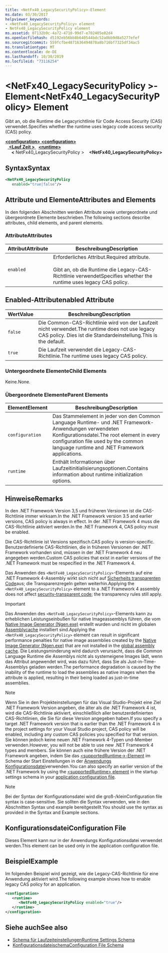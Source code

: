 ```yaml
---
title: <NetFx40_LegacySecurityPolicy>-Element
ms.date: 03/30/2017
helpviewer_keywords:
- <NetFx40_LegacySecurityPolicy> element
- NetFx40_LegacySecurityPolicy element
ms.assetid: 07132b9c-4a72-4710-99d7-e702405e02d4
ms.openlocfilehash: d5192eb56bb8b640544bdc52a0bb9d8a5277efef
ms.sourcegitcommit: 559fcfbe4871636494870a8b716bf7325df34ac5
ms.translationtype: MT
ms.contentlocale: de-DE
ms.lasthandoff: 10/30/2019
ms.locfileid: "73116254"
---
```

# <a name="netfx40_legacysecuritypolicy-element"></a><span data-ttu-id="e615b-102">\<NetFx40_LegacySecurityPolicy >-Element</span><span class="sxs-lookup"><span data-stu-id="e615b-102">\<NetFx40_LegacySecurityPolicy> Element</span></span>

<span data-ttu-id="e615b-103">Gibt an, ob die Runtime die Legacyrichtlinie für Code Access Security (CAS) verwendet.</span><span class="sxs-lookup"><span data-stu-id="e615b-103">Specifies whether the runtime uses legacy code access security (CAS) policy.</span></span>

<span data-ttu-id="e615b-104">[ **\<configuration>** ](../configuration-element.md)</span><span class="sxs-lookup"><span data-stu-id="e615b-104">[**\<configuration>**](../configuration-element.md)</span></span>\
<span data-ttu-id="e615b-105">&nbsp;&nbsp;[ **\<Lauf Zeit >** ](runtime-element.md)</span><span class="sxs-lookup"><span data-stu-id="e615b-105">&nbsp;&nbsp;[**\<runtime>**](runtime-element.md)</span></span>\
<span data-ttu-id="e615b-106">&nbsp;&nbsp;&nbsp;&nbsp; **\<** NetFx40_LegacySecurityPolicy ></span><span class="sxs-lookup"><span data-stu-id="e615b-106">&nbsp;&nbsp;&nbsp;&nbsp;**\<NetFx40_LegacySecurityPolicy>**</span></span>  

## <a name="syntax"></a><span data-ttu-id="e615b-107">Syntax</span><span class="sxs-lookup"><span data-stu-id="e615b-107">Syntax</span></span>

```xml
<NetFx40_LegacySecurityPolicy
   enabled="true|false"/>
```

## <a name="attributes-and-elements"></a><span data-ttu-id="e615b-108">Attribute und Elemente</span><span class="sxs-lookup"><span data-stu-id="e615b-108">Attributes and Elements</span></span>

<span data-ttu-id="e615b-109">In den folgenden Abschnitten werden Attribute sowie untergeordnete und übergeordnete Elemente beschrieben.</span><span class="sxs-lookup"><span data-stu-id="e615b-109">The following sections describe attributes, child elements, and parent elements.</span></span>

### <a name="attributes"></a><span data-ttu-id="e615b-110">Attribute</span><span class="sxs-lookup"><span data-stu-id="e615b-110">Attributes</span></span>

|<span data-ttu-id="e615b-111">Attribut</span><span class="sxs-lookup"><span data-stu-id="e615b-111">Attribute</span></span>|<span data-ttu-id="e615b-112">Beschreibung</span><span class="sxs-lookup"><span data-stu-id="e615b-112">Description</span></span>|
|---------------|-----------------|
|`enabled`|<span data-ttu-id="e615b-113">Erforderliches Attribut.</span><span class="sxs-lookup"><span data-stu-id="e615b-113">Required attribute.</span></span><br /><br /> <span data-ttu-id="e615b-114">Gibt an, ob die Runtime die Legacy-CAS-Richtlinie verwendet</span><span class="sxs-lookup"><span data-stu-id="e615b-114">Specifies whether the runtime uses legacy CAS policy.</span></span>|

## <a name="enabled-attribute"></a><span data-ttu-id="e615b-115">Enabled-Attribut</span><span class="sxs-lookup"><span data-stu-id="e615b-115">enabled Attribute</span></span>

|<span data-ttu-id="e615b-116">Wert</span><span class="sxs-lookup"><span data-stu-id="e615b-116">Value</span></span>|<span data-ttu-id="e615b-117">Beschreibung</span><span class="sxs-lookup"><span data-stu-id="e615b-117">Description</span></span>|
|-----------|-----------------|
|`false`|<span data-ttu-id="e615b-118">Die Common-CAS-Richtlinie wird von der Laufzeit nicht verwendet.</span><span class="sxs-lookup"><span data-stu-id="e615b-118">The runtime does not use legacy CAS policy.</span></span> <span data-ttu-id="e615b-119">Dies ist die Standardeinstellung.</span><span class="sxs-lookup"><span data-stu-id="e615b-119">This is the default.</span></span>|
|`true`|<span data-ttu-id="e615b-120">Die Laufzeit verwendet die Legacy-CAS-Richtlinie.</span><span class="sxs-lookup"><span data-stu-id="e615b-120">The runtime uses legacy CAS policy.</span></span>|

### <a name="child-elements"></a><span data-ttu-id="e615b-121">Untergeordnete Elemente</span><span class="sxs-lookup"><span data-stu-id="e615b-121">Child Elements</span></span>

<span data-ttu-id="e615b-122">Keine.</span><span class="sxs-lookup"><span data-stu-id="e615b-122">None.</span></span>

### <a name="parent-elements"></a><span data-ttu-id="e615b-123">Übergeordnete Elemente</span><span class="sxs-lookup"><span data-stu-id="e615b-123">Parent Elements</span></span>

|<span data-ttu-id="e615b-124">Element</span><span class="sxs-lookup"><span data-stu-id="e615b-124">Element</span></span>|<span data-ttu-id="e615b-125">Beschreibung</span><span class="sxs-lookup"><span data-stu-id="e615b-125">Description</span></span>|
|-------------|-----------------|
|`configuration`|<span data-ttu-id="e615b-126">Das Stammelement in jeder von den Common Language Runtime- und .NET Framework-Anwendungen verwendeten Konfigurationsdatei.</span><span class="sxs-lookup"><span data-stu-id="e615b-126">The root element in every configuration file used by the common language runtime and .NET Framework applications.</span></span>|
|`runtime`|<span data-ttu-id="e615b-127">Enthält Informationen über Laufzeitinitialisierungsoptionen.</span><span class="sxs-lookup"><span data-stu-id="e615b-127">Contains information about runtime initialization options.</span></span>|

## <a name="remarks"></a><span data-ttu-id="e615b-128">Hinweise</span><span class="sxs-lookup"><span data-stu-id="e615b-128">Remarks</span></span>

<span data-ttu-id="e615b-129">In den .NET Framework Version 3,5 und früheren Versionen ist die CAS-Richtlinie immer wirksam.</span><span class="sxs-lookup"><span data-stu-id="e615b-129">In the .NET Framework version 3.5 and earlier versions, CAS policy is always in effect.</span></span> <span data-ttu-id="e615b-130">In der .NET Framework 4 muss die CAS-Richtlinie aktiviert werden.</span><span class="sxs-lookup"><span data-stu-id="e615b-130">In the .NET Framework 4, CAS policy must be enabled.</span></span>

<span data-ttu-id="e615b-131">Die CAS-Richtlinie ist Versions spezifisch.</span><span class="sxs-lookup"><span data-stu-id="e615b-131">CAS policy is version-specific.</span></span> <span data-ttu-id="e615b-132">Benutzerdefinierte CAS-Richtlinien, die in früheren Versionen der .NET Framework vorhanden sind, müssen in der .NET Framework 4 neu angegeben werden.</span><span class="sxs-lookup"><span data-stu-id="e615b-132">Custom CAS policies that exist in earlier versions of the .NET Framework must be respecified in the .NET Framework 4.</span></span>

<span data-ttu-id="e615b-133">Das Anwenden des `<NetFx40_LegacySecurityPolicy>`-Elements auf eine .NET Framework 4-Assembly wirkt sich nicht auf [Sicherheits transparenten Code](../../../misc/security-transparent-code.md)aus; die Transparenzregeln gelten weiterhin.</span><span class="sxs-lookup"><span data-stu-id="e615b-133">Applying the `<NetFx40_LegacySecurityPolicy>` element to a .NET Framework 4 assembly does not affect [security-transparent code](../../../misc/security-transparent-code.md); the transparency rules still apply.</span></span>

> [!IMPORTANT]
> <span data-ttu-id="e615b-134">Das Anwenden des `<NetFx40_LegacySecurityPolicy>`-Elements kann zu erheblichen Leistungseinbußen für native Imageassemblys führen, die vom [Native Image Generator (Ngen.exe)](../../../tools/ngen-exe-native-image-generator.md) erstellt wurden und nicht im globalen [Assemblycache](../../../app-domains/gac.md) installiert sind.</span><span class="sxs-lookup"><span data-stu-id="e615b-134">Applying the `<NetFx40_LegacySecurityPolicy>` element can result in significant performance penalties for native image assemblies created by the [Native Image Generator (Ngen.exe)](../../../tools/ngen-exe-native-image-generator.md) that are not installed in the [global assembly cache](../../../app-domains/gac.md).</span></span> <span data-ttu-id="e615b-135">Die Leistungsminderung wird dadurch verursacht, dass die Common Language Runtime die Assemblys nicht als systemeigene Images lädt, wenn das Attribut angewendet wird, was dazu führt, dass Sie als Just-in-Time-Assemblys geladen werden.</span><span class="sxs-lookup"><span data-stu-id="e615b-135">The performance degradation is caused by the inability of the runtime to load the assemblies as native images when the attribute is applied, resulting in their being loaded as just-in-time assemblies.</span></span>

> [!NOTE]
> <span data-ttu-id="e615b-136">Wenn Sie in den Projekteinstellungen für das Visual Studio-Projekt eine Ziel .NET Framework Version angeben, die älter als die .NET Framework 4 ist, wird die CAS-Richtlinie aktiviert, einschließlich aller benutzerdefinierten CAS-Richtlinien, die Sie für diese Version angegeben haben.</span><span class="sxs-lookup"><span data-stu-id="e615b-136">If you specify a target .NET Framework version that is earlier than the .NET Framework 4 in the project settings for your Visual Studio project, CAS policy will be enabled, including any custom CAS policies you specified for that version.</span></span> <span data-ttu-id="e615b-137">Sie können jedoch keine neuen .NET Framework 4-Typen und-Member verwenden.</span><span class="sxs-lookup"><span data-stu-id="e615b-137">However, you will not be able to use new .NET Framework 4 types and members.</span></span> <span data-ttu-id="e615b-138">Sie können auch eine frühere Version der .NET Framework angeben, indem Sie das [\<supportedRuntime->-Element](../startup/supportedruntime-element.md) im Schema der Start Einstellungen in der [Anwendungs Konfigurationsdatei](../../index.md)verwenden.</span><span class="sxs-lookup"><span data-stu-id="e615b-138">You can also specify an earlier version of the .NET Framework by using the [\<supportedRuntime> element](../startup/supportedruntime-element.md) in the startup settings schema in your [application configuration file](../../index.md).</span></span>

> [!NOTE]
> <span data-ttu-id="e615b-139">Bei der Syntax der Konfigurationsdatei wird die groß-/klein</span><span class="sxs-lookup"><span data-stu-id="e615b-139">Configuration file syntax is case-sensitive.</span></span> <span data-ttu-id="e615b-140">Sie sollten die Syntax verwenden, wie in den Abschnitten Syntax und example bereitgestellt.</span><span class="sxs-lookup"><span data-stu-id="e615b-140">You should use the syntax as provided in the Syntax and Example sections.</span></span>

## <a name="configuration-file"></a><span data-ttu-id="e615b-141">Konfigurationsdatei</span><span class="sxs-lookup"><span data-stu-id="e615b-141">Configuration File</span></span>

<span data-ttu-id="e615b-142">Dieses Element kann nur in der Anwendungs Konfigurationsdatei verwendet werden.</span><span class="sxs-lookup"><span data-stu-id="e615b-142">This element can be used only in the application configuration file.</span></span>

## <a name="example"></a><span data-ttu-id="e615b-143">Beispiel</span><span class="sxs-lookup"><span data-stu-id="e615b-143">Example</span></span>

<span data-ttu-id="e615b-144">Im folgenden Beispiel wird gezeigt, wie die Legacy-CAS-Richtlinie für eine Anwendung aktiviert wird.</span><span class="sxs-lookup"><span data-stu-id="e615b-144">The following example shows how to enable legacy CAS policy for an application.</span></span>

```xml
<configuration>
   <runtime>
      <NetFx40_LegacySecurityPolicy enabled="true"/>
   </runtime>
</configuration>
```

## <a name="see-also"></a><span data-ttu-id="e615b-145">Siehe auch</span><span class="sxs-lookup"><span data-stu-id="e615b-145">See also</span></span>

- [<span data-ttu-id="e615b-146">Schema für Laufzeiteinstellungen</span><span class="sxs-lookup"><span data-stu-id="e615b-146">Runtime Settings Schema</span></span>](index.md)
- [<span data-ttu-id="e615b-147">Konfigurationsdateischema</span><span class="sxs-lookup"><span data-stu-id="e615b-147">Configuration File Schema</span></span>](../index.md)
